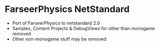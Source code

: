 # FarseerPhysics NetStandard

* Port of FarseerPhysics to netstandard 2.0
* Samples, Content Projects & DebugViews for other than monogame removed
* Other non-monogame stuff may be removed

